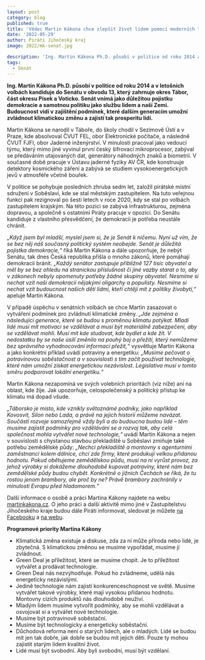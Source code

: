 ```yaml
---
layout: post
category: blog
published: true
title: 'Vědec Martin Kákona chce zlepšit život lidem pomocí moderních technologií, do Senátu kandiduje v obvodu 13'
date: '2022-05-29'
author: Piráti Jihočeský kraj
image: 2022/mk-senat.jpg

description: 'Ing. Martin Kákona Ph.D. působí v politice od roku 2014 a v letošních volbách kandiduje do Senátu v obvodu 13, který zahrnuje okres Tábor, část okresu Písek a Voticko. Senát vnímá jako důležitou pojistku demokracie a samotnou politiku jako službu lidem a naší Zemi. Budoucnost vidí v zajištění podmínek, které dalším generacím umožní zvládnout klimatickou změnu a zajistí tak prosperitu lidí.'
tags:
  - Senát
---
```

**Ing. Martin Kákona Ph.D. působí v politice od roku 2014 a v letošních volbách kandiduje do Senátu v obvodu 13, který zahrnuje okres Tábor, část okresu Písek a Voticko. Senát vnímá jako důležitou pojistku demokracie a samotnou politiku jako službu lidem a naší Zemi. Budoucnost vidí v zajištění podmínek, které dalším generacím umožní zvládnout klimatickou změnu a zajistí tak prosperitu lidí.**

Martin Kákona se narodil v Táboře, do školy chodil v Sezimově Ústí a v Praze, kde absolvoval ČVUT FEL, obor Elektronické počítače, a následně ČVUT FJFI, obor Jaderné inženýrství. V minulosti pracoval jako vedoucí týmu, který mimo jiné vyvinul první český šifrovací mikroprocesor, zabýval se předáváním utajovaných dat, generátory náhodných znaků a biometrií. V současné době pracuje v Ústavu jaderné fyziky AV ČR, kde konstruuje detektory kosmického záření a zabývá se studiem vysokoenergetických jevů v atmosféře včetně bouřek.

V politice se pohybuje posledních zhruba sedm let, založil pirátské místní sdružení v Soběslavi, kde se stal městským zastupitelem. Na tuto veřejnou funkci pak rezignoval po šesti letech v roce 2020, kdy se stal po volbách zastupitelem krajským. Na této pozici se zabývá infrastrukturou, zejména dopravou, a společně s ostatními Piráty pracuje v opozici. Do Senátu kandiduje z vlastního přesvědčení, že demokracii je potřeba neustále chránit.

*„Když jsem byl mladší, myslel jsem si, že je Senát k ničemu. Nyní už vím, že se bez něj náš současný politický systém neobejde. Senát je důležitá pojistka demokracie,“* říká Martin Kákona a dále upozorňuje, že nebýt Senátu, tak dnes Česká republika přišla o mnoho zákonů, které pomáhají demokracii bránit. *„Každý senátor zastupuje přibližně 127 tisíc obyvatel a měl by se bez ohledu na stranickou příslušnost či jiné vazby starat o to, aby v zákonech nebyly opomenuty potřeby žádné skupiny obyvatel. Nesmíme si nechat vzít naši demokracii nějakými oligarchy a populisty. Nesmíme si nechat vzít budoucnost našich dětí lidmi, kteří chtějí mít z politiky živobytí,“* apeluje Martin Kákona.

V případě úspěchu v senátních volbách se chce Martin zasazovat o vytváření podmínek pro zvládnutí klimatické změny. *„Jde zejména o následující generace, které se budou s proměnou klimatu potýkat. Mladí lidé musí mít motivaci se vzdělávat a musí být materiálně zabezpečeni, aby se vzdělávat mohli. Musí mít kde studovat, kde bydlet a kde žít. V nedostatku by se naše úsilí změnilo na pouhý boj o přežití, který nemůžeme bez správného vyhodnocování informací přežít,“* vysvětluje Martin Kákona a jako konkrétní příklad uvádí potraviny a energetiku: *„Musíme pečovat o potravinovou soběstačnost a v souvislosti s tím začít používat technologie, které nám umožní získat energetickou nezávislost. Legislativa musí v tomto směru podporovat lokální energetiku.“*

Martin Kákona nezapomíná ve svých volebních prioritách (viz níže) ani na oblast, kde žije. Jak upozorňuje, celospolečenský a politický přístup ke klimatu má dopad všude.

*„Táborsko je místo, kde vznikly světoznámé podniky, jako například Kovosvit, Silon nebo Lada, a právě na jejich historii můžeme navázat. Součástí rozvoje samozřejmě vždy byli a do budoucna budou lidé – těm musíme zajistit podmínky pro vzdělávání se a rozvoj tak, aby celá společnost mohla vytvářet nové technologie,“* uvádí Martin Kákona a nejen v souvislosti s chystanou stavbou překladiště u Soběslavi zmiňuje také potřebu zemědělské půdy: *„Nechci překladiště a montovny s agenturními zaměstnanci kolem dálnice, chci zde firmy, které produkují velkou přidanou hodnotu. Pokud obětujeme zemědělskou půdu, musí na ní vyrůst provoz, za jehož výrobky si dokážeme dlouhodobě kupovat potraviny, které nám bez zemědělské půdy budou chybět. Konkrétně o jižních Čechách se říká, že tu rostou jenom brambory, ale proč by ne? Právě brambory zachránily v minulosti Evropu před hladomorem.“*

Další informace o osobě a práci Martina Kákony najdete na webu [martinkakona.cz](https://martinkakona.cz/). O jeho práci a další aktivitě mimo jiné v Zastupitelstvu Jihočeského kraje budou dále Piráti informovat, sledovat je můžete [na Facebooku](https://www.facebook.com/pirati.jck) a [na webu](https://jihocesky.pirati.cz/).

**Programové priority Martina Kákony**

  - Klimatická změna existuje a diskuse, zda za ní může příroda nebo lidé, je zbytečná. S klimatickou změnou se musíme vypořádat, musíme jí zvládnout.
  - Green Deal je příležitost, které se musíme chopit. Je to příležitost vytvářet a prodávat technologie.
  - Green Deal nás nezvýhodňuje. Pokud ho zvládneme, udělá nás energeticky nezávislými.
  - Jedině technologie nám zajistí konkurenceschopnost ve světě. Musíme vytvářet takové výrobky, které mají vysokou přidanou hodnotu. Montovny cizích produktů nás dlouhodobě neuživí.
  - Mladým lidem musíme vytvořit podmínky, aby se mohli vzdělávat a osvojovat si a vytvářet nové technologie.
  - Musíme být potravinově soběstační.
  - Musíme být technologicky a energeticky soběstační.
  - Důchodová reforma není o starých lidech, ale o mladých. Lidé se budou mít jen tak dobře, jak dobře se budou mít jejich děti. Pouze ty mohou zajistit starým lidem kvalitní život.
  - Lidé musí být svobodní. Aby byli svobodní, musí být vzdělaní.